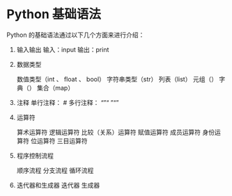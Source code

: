 # Python 基础语法

Python 的基础语法通过以下几个方面来进行介绍：

1. 输入输出
   输入：input
   输出：print
2. 数据类型

   数值类型（int 、 float 、 bool）
   字符串类型（str）
   列表（list）
   元组（）
   字典（）
   集合（map）

3. 注释
   单行注释： #
   多行注释： “”“ ”“”
4. 运算符

   算术运算符
   逻辑运算符
   比较（关系）运算符
   赋值运算符
   成员运算符
   身份运算符
   位运算符
   三目运算符

5. 程序控制流程

   顺序流程
   分支流程
   循环流程

6. 迭代器和生成器
   迭代器
   生成器
